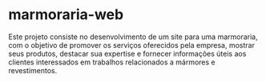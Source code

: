 # marmoraria-web
Este projeto consiste no desenvolvimento de um site para uma marmoraria, com o objetivo de promover os serviços oferecidos pela empresa, mostrar seus produtos, destacar sua expertise e fornecer informações úteis aos clientes interessados em trabalhos relacionados a mármores e revestimentos.
